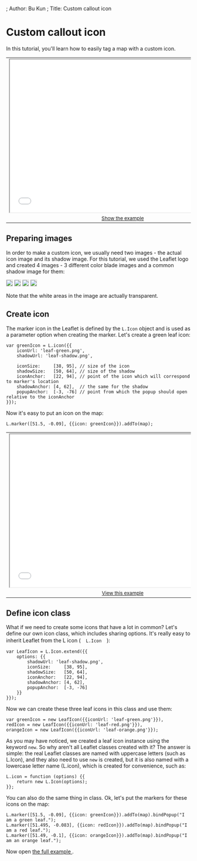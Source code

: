 ; Author: Bu Kun
; Title: Custom callout icon

# Custom callout icon

In this tutorial, you'll learn how to easily tag a map with a custom icon.

<table>
    <tbody>
    <tr>
        <td style="text-align: center; border: none">
            <iframe src="./leaflet_custom_icons/example.html" width="616" height="416"></iframe>
        </td>
    </tr>
    <tr>
        <td style="text-align: center; border: none">
            <small><a href="./leaflet_custom_icons/example.html">Show the example</a></small>
        </td>
    </tr>
    </tbody>
</table>

## Preparing images

In order to make a custom icon, we usually need two images - the actual icon image and its shadow image.
For this tutorial, we used the Leaflet logo and created 4 images -
3 different color blade images and a common shadow image for them:


<img style="border: 1px solid #ccc" src="./leaflet_custom_icons/leaf-green.png">
<img style="border: 1px solid #ccc" src="./leaflet_custom_icons/leaf-red.png">
<img style="border: 1px solid #ccc" src="./leaflet_custom_icons/leaf-orange.png">
<img style="border: 1px solid #ccc" src="./leaflet_custom_icons/leaf-shadow.png">

Note that the white areas in the image are actually transparent. 

## Create icon

The marker icon in the Leaflet is defined by the `L.Icon` object and is used as a parameter option when creating the marker. Let's create a green leaf icon: 

    var greenIcon = L.icon({{
        iconUrl: 'leaf-green.png',
        shadowUrl: 'leaf-shadow.png',

        iconSize:     [38, 95], // size of the icon
        shadowSize:   [50, 64], // size of the shadow
        iconAnchor:   [22, 94], // point of the icon which will correspond to marker's location
        shadowAnchor: [4, 62],  // the same for the shadow
        popupAnchor:  [-3, -76] // point from which the popup should open relative to the iconAnchor
    }});


Now it's easy to put an icon on the map:

    L.marker([51.5, -0.09], {{icon: greenIcon}}).addTo(map);


<table>
    <tbody>
    <tr>
        <td style="text-align: center; border: none">
            <iframe src="./leaflet_custom_icons/example-one-icon.html" width="616" height="416"></iframe>
        </td>
    </tr>
    <tr>
        <td style="text-align: center; border: none">
            <small><a href="./leaflet_custom_icons/example-one-icon.html">View this example</a></small>
        </td>
    </tr>
    </tbody>
</table>

## Define icon class

What if we need to create some icons that have a lot in common? 
Let's define our own icon class, which includes        sharing options. 
It's really easy to inherit Leaflet from the L icon (　`L.Icon`　):
    

    var LeafIcon = L.Icon.extend({{
        options: {{
            shadowUrl: 'leaf-shadow.png',
            iconSize:     [38, 95],
            shadowSize:   [50, 64],
            iconAnchor:   [22, 94],
            shadowAnchor: [4, 62],
            popupAnchor:  [-3, -76]
        }}
    }});

Now we can create these three leaf icons in this class and use them:

    var greenIcon = new LeafIcon({{iconUrl: 'leaf-green.png'}}),
    redIcon = new LeafIcon({{iconUrl: 'leaf-red.png'}}),
    orangeIcon = new LeafIcon({{iconUrl: 'leaf-orange.png'}});

As you may have noticed, we created a leaf icon instance using the keyword `new`. 
So why aren't all Leaflet classes created with it? The answer is
simple: the real Leaflet classes are named with uppercase letters (such as L.Icon), and they also need to use `new` is created, but it is also named with a lowercase letter name
(L.icon), which is created for convenience, such as:

    L.icon = function (options) {{
        return new L.Icon(options);
    }};

You can also do the same thing in class. Ok, let's put the markers for these icons on the map:

    L.marker([51.5, -0.09], {{icon: greenIcon}}).addTo(map).bindPopup("I am a green leaf.");
    L.marker([51.495, -0.083], {{icon: redIcon}}).addTo(map).bindPopup("I am a red leaf.");
    L.marker([51.49, -0.1], {{icon: orangeIcon}}).addTo(map).bindPopup("I am an orange leaf.");

Now open <a href="./leaflet_custom_icons/makericons.html"> the full example </a>.

